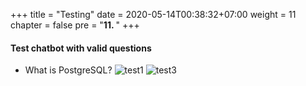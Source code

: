 +++
title = "Testing"
date = 2020-05-14T00:38:32+07:00
weight = 11
chapter = false
pre = "<b>11. </b>"
+++

#### Test chatbot with valid questions
- What is PostgreSQL?
  ![test1](/images/11/test1.png?width=90pc)
  ![test3](/images/11/test3.png?width=90pc)
#### 